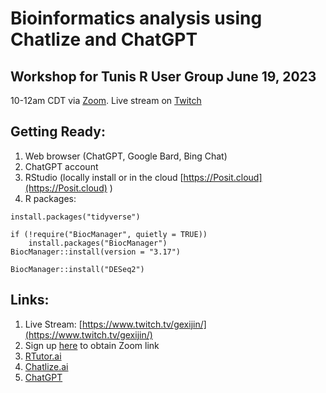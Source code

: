 # Bioinformatics analysis using Chatlize and ChatGPT
## Workshop for Tunis R User Group June 19, 2023   
10-12am CDT via [Zoom](https://tinyurl.com/2nc2fxed). Live stream on [Twitch](https://www.twitch.tv/gexijin/) 

## Getting Ready:
1. Web browser (ChatGPT, Google Bard, Bing Chat)
2. ChatGPT account
3. RStudio (locally install or in the cloud [https://Posit.cloud](https://Posit.cloud) )
4. R packages:
```
install.packages("tidyverse")

if (!require("BiocManager", quietly = TRUE))
    install.packages("BiocManager")
BiocManager::install(version = "3.17")

BiocManager::install("DESeq2")
```

## Links:
1. Live Stream: [https://www.twitch.tv/gexijin/](https://www.twitch.tv/gexijin/)
2. Sign up [here](https://tinyurl.com/2nc2fxed) to obtain Zoom link
4. [RTutor.ai](https://RTutor.ai)
5. [Chatlize.ai](https://Chatlize.ai)
6. [ChatGPT](https://chat.openai.com)
